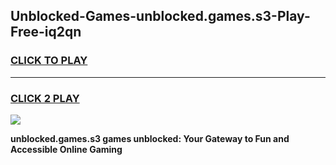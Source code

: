 
## Unblocked-Games-unblocked.games.s3-Play-Free-iq2qn
<h3>
<a href="https://premium76.site?title=unblocked.games.s3&ref=18A">CLICK TO PLAY</a></h3>
<hr>

<h3>
<a href="https://premium76.site?title=unblocked.games.s3&ref=18A">CLICK 2 PLAY</a>
  
</h3>

<a href="https://premium76.site?title=unblocked.games.s3&ref=18A"><img src="https://clearcache.store/games.png"></a>


**unblocked.games.s3 games unblocked: Your Gateway to Fun and Accessible Online Gaming**
